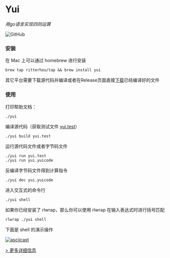 # Yui
_用go语言实现四则运算_

![GitHub](https://img.shields.io/github/license/mashape/apistatus.svg)

### 安装
在 Mac 上可以通过 homebrew 进行安装

    brew tap ritterhou/tap && brew install yui

其它平台需要下载源代码并编译或者在Release页面直接[下载](https://github.com/RitterHou/yui/releases)已经编译好的文件

### 使用

打印帮助文档：

    ./yui
  
编译源代码（获取测试文件 [yui.test](https://raw.githubusercontent.com/RitterHou/yui/master/yui.test)）

    ./yui build yui.test
   
运行源代码文件或者字节码文件

    ./yui run yui.test
    ./yui run yui.yuicode

反编译字节码文件得到计算指令

    ./yui dec yui.yuicode
    
进入交互式的命令行

    ./yui shell

如果你已经安装了 rlwrap，那么你可以使用 rlwrap 在输入表达式时进行括号匹配

    rlwrap ./yui shell

下面是 shell 的演示操作

[![asciicast](https://asciinema.org/a/K4deAJjyqxECZmpjJOR2rorEt.png)](https://asciinema.org/a/K4deAJjyqxECZmpjJOR2rorEt)

[> 更多详细信息](https://www.nosuchfield.com/2018/10/22/Implementing-four-arithmetic-operations-with-golang/)
